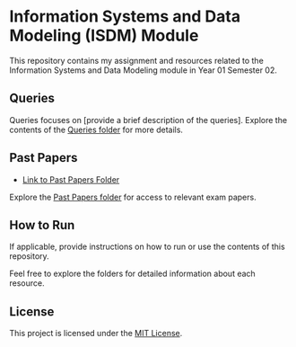 # Information Systems and Data Modeling (ISDM) Module

This repository contains my assignment and resources related to the Information Systems and Data Modeling module in Year 01 Semester 02.

## Queries

Queries focuses on [provide a brief description of the queries]. Explore the contents of the [Queries folder](https://github.com/Harshamal-Masinghe/ISDM/tree/819a3097d14df3828bbdd7d10cbe79ee04c28729/Querys) for more details.

## Past Papers

- [Link to Past Papers Folder](https://github.com/Harshamal-Masinghe/ISDM/tree/819a3097d14df3828bbdd7d10cbe79ee04c28729/Past%20Papers)

Explore the [Past Papers folder](https://github.com/Harshamal-Masinghe/ISDM/tree/819a3097d14df3828bbdd7d10cbe79ee04c28729/Past%20Papers) for access to relevant exam papers.

## How to Run

If applicable, provide instructions on how to run or use the contents of this repository.

Feel free to explore the folders for detailed information about each resource.

## License

This project is licensed under the [MIT License](LICENSE).
